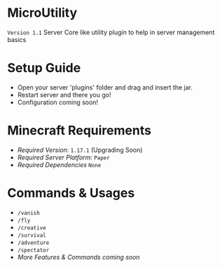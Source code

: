 # MicroUtility
`Version 1.1` Server Core like utility plugin to help in server management basics 

# Setup Guide
- Open your server 'plugins' folder and drag and insert the jar.
- Restart server and there you go!
- Configuration coming soon!

# Minecraft Requirements
- *Required Version*: `1.17.1` (Upgrading Soon)
- *Required Server Platform*: `Paper`
- *Required Dependencies* `None`

# Commands & Usages
- `/vanish` 
- `/fly`
- `/creative`
- `/survival`
- `/adventure`
- `/spectator`
- *More Features & Commands coming soon*
